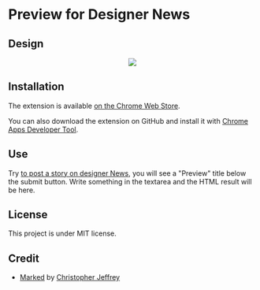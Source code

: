 # Preview for Designer News
## Design
<p align="center">
<img src="https://s3-us-west-1.amazonaws.com/armand.gr/static/work/Preview+for+Designer+News/Chrome+Web+Store.png">
</p>

## Installation
The extension is available [on the Chrome Web Store](https://chrome.google.com/webstore/detail/preview-for-designer-news/odgbkpnicjkiefchhoeconpjbpcnobeb).

You can also download the extension on GitHub and install it with [Chrome Apps Developer Tool](https://chrome.google.com/webstore/detail/chrome-apps-extensions-de/ohmmkhmmmpcnpikjeljgnaoabkaalbgc/details).

## Use
Try [to post a story on designer News](https://news.layervault.com/submit), you will see a "Preview" title below the submit button. Write something in the textarea and the HTML result will be here.

## License
This project is under MIT license.

## Credit
* [Marked](https://github.com/chjj/marked) by [Christopher Jeffrey](https://github.com/chjj)
